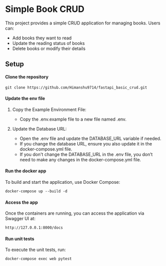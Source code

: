 # Simple Book CRUD

This project provides a simple CRUD application for managing books. Users can:

- Add books they want to read
- Update the reading status of books
- Delete books or modify their details

## Setup

#### Clone the repository

    git clone https://github.com/Himanshu9714/fastapi_basic_crud.git


#### Update the env file

1. Copy the Example Environment File:
    - Copy the .env.example file to a new file named .env.

2. Update the Database URL:
    - Open the .env file and update the DATABASE_URL variable if needed.
    - If you change the database URL, ensure you also update it in the docker-compose.yml file.
    - If you don't change the DATABASE_URL in the .env file, you don’t need to make any changes in the docker-compose.yml file.

#### Run the docker app

To build and start the application, use Docker Compose:

    docker-compose up --build -d

#### Access the app

Once the containers are running, you can access the application via Swagger UI at:
    
    http://127.0.0.1:8000/docs


#### Run unit tests

To execute the unit tests, run:
    
    docker-compose exec web pytest


